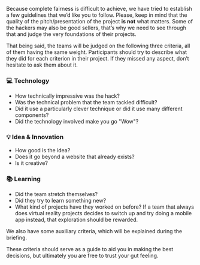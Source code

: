Because complete fairness is difficult to achieve, we have tried to establish a few guidelines that we’d like you to follow. Please, keep in mind that the quality of the pitch/presentation of the project **is not** what matters. Some of the hackers may also be good sellers, that’s why we need to see through that and judge the very foundations of their projects.

That being said, the teams will be judged on the following three criteria, all of them having the same weight. Participants should try to describe what they did for each criterion in their project. If they missed any aspect, don’t hesitate to ask them about it.

### :computer: Technology

- How technically impressive was the hack?
- Was the technical problem that the team tackled difficult?
- Did it use a particularly clever technique or did it use many different components?
- Did the technology involved make you go "Wow"?

### :bulb: Idea & Innovation

- How good is the idea?
- Does it go beyond a website that already exists?
- Is it creative?

### :books: Learning

- Did the team stretch themselves?
- Did they try to learn something new?
- What kind of projects have they worked on before? If a team that always does virtual reality projects decides to switch up and try doing a mobile app instead, that exploration should be rewarded.

We also have some auxiliary criteria, which will be explained during the briefing.

These criteria should serve as a guide to aid you in making the best decisions, but ultimately you are free to trust your gut feeling.

